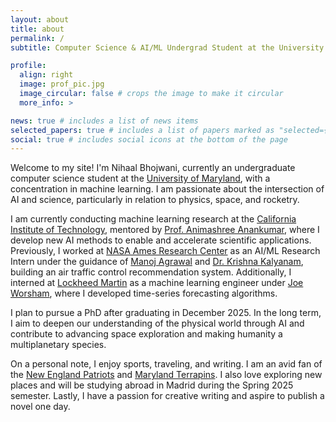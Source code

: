 ```yaml
---
layout: about
title: about
permalink: /
subtitle: Computer Science & AI/ML Undergrad Student at the University of Maryland | Machine Learning Research at CalTech | Prev ML @ NASA, Lockheed Martin

profile:
  align: right
  image: prof_pic.jpg
  image_circular: false # crops the image to make it circular
  more_info: >

news: true # includes a list of news items
selected_papers: true # includes a list of papers marked as "selected={true}"
social: true # includes social icons at the bottom of the page
---
```


Welcome to my site! I'm Nihaal Bhojwani, currently an undergraduate computer science student at the [University of Maryland](https://umd.edu/), with a concentration in machine learning. I am passionate about the intersection of AI and science, particularly in relation to physics, space, and rocketry.

I am currently conducting machine learning research at the [California Institute of Technology](https://www.caltech.edu/), mentored by [Prof. Animashree Anankumar](http://tensorlab.cms.caltech.edu/users/anima/), where I develop new AI methods to enable and accelerate scientific applications. Previously, I worked at [NASA Ames Research Center](https://www.nasa.gov/ames/) as an AI/ML Research Intern under the guidance of [Manoj Agrawal](https://www.linkedin.com/in/manojagr/) and [Dr. Krishna Kalyanam](https://www.nasa.gov/people/krishna-kalyanam/), building an air traffic control recommendation system. Additionally, I interned at [Lockheed Martin](https://www.lockheedmartin.com/en-us/index.html) as a machine learning engineer under [Joe Worsham](https://www.linkedin.com/in/joeworsham/), where I developed time-series forecasting algorithms.

I plan to pursue a PhD after graduating in December 2025. In the long term, I aim to deepen our understanding of the physical world through AI and contribute to advancing space exploration and making humanity a multiplanetary species.

On a personal note, I enjoy sports, traveling, and writing. I am an avid fan of the [New England Patriots](https://www.patriots.com/) and [Maryland Terrapins](https://umterps.com/). I also love exploring new places and will be studying abroad in Madrid during the Spring 2025 semester. Lastly, I have a passion for creative writing and aspire to publish a novel one day.
